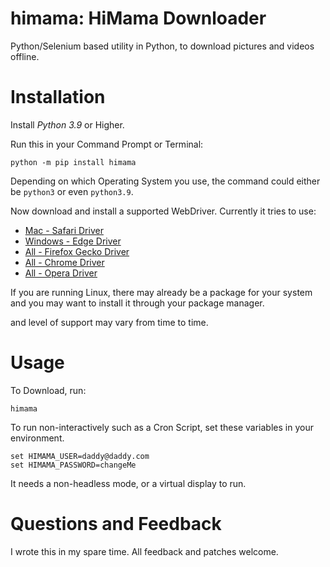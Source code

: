 # himama: HiMama Downloader

Python/Selenium based utility in Python, to download 
pictures and videos offline.

# Installation

Install *Python 3.9* or Higher.

Run this in your Command Prompt or Terminal:

```shell
python -m pip install himama
```

Depending on which Operating System you use, the command could either be
`python3` or even `python3.9`.

Now download and install a supported WebDriver. Currently it
tries to use:

- [Mac - Safari Driver](https://technical-qa.com/how-do-i-enable-safaridriver/)
- [Windows - Edge Driver](https://developer.microsoft.com/en-us/microsoft-edge/tools/webdriver/)
- [All - Firefox Gecko Driver](https://github.com/mozilla/geckodriver/releases)
- [All - Chrome Driver](https://chromedriver.chromium.org/downloads)
- [All - Opera Driver](https://github.com/operasoftware/operachromiumdriver/releases)

If you are running Linux, there may already be a package for your system
and you may want to install it through your package manager.

and level of support may vary from time to time.

# Usage

To Download, run:

```shell
himama
```

To run non-interactively such as a Cron Script, set these variables
in your environment.

```shell
set HIMAMA_USER=daddy@daddy.com
set HIMAMA_PASSWORD=changeMe
```

It needs a non-headless mode, or a virtual display to run.

# Questions and Feedback

I wrote this in my spare time. All feedback and patches welcome.
